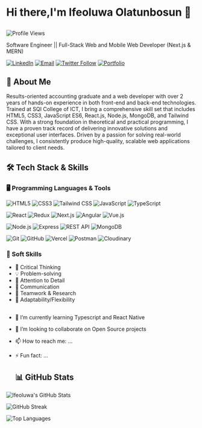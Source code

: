 # Hi there,I'm Ifeoluwa Olatunbosun 👋  


##
![Profile Views](https://komarev.com/ghpvc/?username=Ifzy99&color=brightgreen)

Software Engineer || Full-Stack Web and Mobile Web Developer (Next.js & MERN)

[![LinkedIn](https://img.shields.io/badge/LinkedIn-Connect-blue)](https://www.linkedin.com/in/olatunbosun-ifeoluwa)
[![Email](https://img.shields.io/badge/Email-olatunbosunifeoluwa@gmail.com-red)](mailto:olatunbosunifeoluwa@gmail.com)
[![Twitter Follow](https://img.shields.io/twitter/follow/Ifzyman?style=social)](https://twitter.com/Ifzyman)
[![Portfolio](https://img.shields.io/badge/Portfolio-visit-green)](https://yourportfolio.com)

## 📜 About Me

Results-oriented accounting graduate and a web developer with over 2 years of hands-on experience in both front-end and back-end technologies. Trained at SQI College of ICT, I bring a comprehensive skill set that includes HTML5, CSS3, JavaScript ES6, React.js, Node.js, MongoDB, and Tailwind CSS. With a strong foundation in theoretical and practical programming, I have a proven track record of delivering innovative solutions and exceptional user interfaces. Driven by a passion for solving real-world challenges, I consistently produce high-quality, scalable web applications tailored to client needs.

## 🛠 Tech Stack & Skills

### 🖥️ Programming Languages & Tools

![HTML5](https://img.shields.io/badge/HTML5-E34F26?style=for-the-badge&logo=html5&logoColor=white)
![CSS3](https://img.shields.io/badge/CSS3-1572B6?style=for-the-badge&logo=css3&logoColor=white)
![Tailwind CSS](https://img.shields.io/badge/Tailwind%20CSS-38B2AC?style=for-the-badge&logo=tailwind-css&logoColor=white)
![JavaScript](https://img.shields.io/badge/JavaScript-323330?style=for-the-badge&logo=javascript&logoColor=F7DF1E)
![TypeScript](https://img.shields.io/badge/TypeScript-007ACC?style=for-the-badge&logo=typescript&logoColor=white)

![React](https://img.shields.io/badge/React-20232A?style=for-the-badge&logo=react&logoColor=61DAFB)
![Redux](https://img.shields.io/badge/Redux-764ABC?style=for-the-badge&logo=redux&logoColor=white)
![Next.js](https://img.shields.io/badge/Next.js-000000?style=for-the-badge&logo=nextdotjs&logoColor=white)
![Angular](https://img.shields.io/badge/Angular-DD0031?style=for-the-badge&logo=angular&logoColor=white)
![Vue.js](https://img.shields.io/badge/Vue.js-4FC08D?style=for-the-badge&logo=vue.js&logoColor=white)

![Node.js](https://img.shields.io/badge/Node.js-339933?style=for-the-badge&logo=nodedotjs&logoColor=white)
![Express](https://img.shields.io/badge/Express-000000?style=for-the-badge&logo=express&logoColor=white)
![REST API](https://img.shields.io/badge/REST%20API-FF6C37?style=for-the-badge&logo=postman&logoColor=white)
![MongoDB](https://img.shields.io/badge/MongoDB-4EA94B?style=for-the-badge&logo=mongodb&logoColor=white)

![Git](https://img.shields.io/badge/Git-F05032?style=for-the-badge&logo=git&logoColor=white)
![GitHub](https://img.shields.io/badge/GitHub-181717?style=for-the-badge&logo=github&logoColor=white)
![Vercel](https://img.shields.io/badge/Vercel-000000?style=for-the-badge&logo=vercel&logoColor=white)
![Postman](https://img.shields.io/badge/Postman-FF6C37?style=for-the-badge&logo=postman&logoColor=white)
![Cloudinary](https://img.shields.io/badge/Cloudinary-3448C5?style=for-the-badge&logo=cloudinary&logoColor=white)


### 🧠 Soft Skills
- 🎯 Critical Thinking
- 💡 Problem-solving
- 📝 Attention to Detail
- 💬 Communication
- 🤝 Teamwork & Research
- 💪 Adaptability/Flexibility


##
- 🌱 I’m currently learning Typescript and React Native
- 👯 I’m looking to collaborate on Open Source projects
- 📫 How to reach me: ...
- ⚡ Fun fact: ...


  ## 📊 GitHub Stats

![Ifeoluwa's GitHub Stats](https://github-readme-stats.vercel.app/api?username=Ifzy99&show_icons=true&theme=radical&hide=prs,issues)

![GitHub Streak](https://github-readme-streak-stats.herokuapp.com?user=Ifzy99&theme=radical)

![Top Languages](https://github-readme-stats.vercel.app/api/top-langs/?username=Ifzy99&layout=compact&theme=radical)

